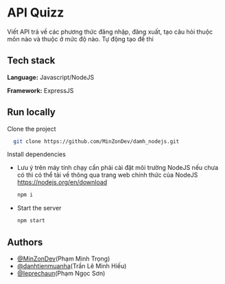 # API Quizz

Viết API trả về các phương thức đăng nhập, đăng xuất, tạo câu hỏi thuộc môn nào và thuộc ở mức độ nào. Tự động tạo đề thi

## Tech stack

**Language:** Javascript/NodeJS

**Framework:** ExpressJS

## Run locally

Clone the project

```bash
  git clone https://github.com/MinZonDev/damh_nodejs.git
```

Install dependencies

- Lưu ý trên máy tính chạy cần phải cài đặt môi trường NodeJS nếu chưa có thì có thể tải về thông qua trang web chính thức của NodeJS https://nodejs.org/en/download

  ```bash
  npm i
  ```

- Start the server

  ```bash
  npm start
  ```

## Authors

- [@MinZonDev](https://github.com/MinZonDev)(Phạm Minh Trọng)
- [@danhtienmuanha](https://github.com/danhtienmuanha)(Trần Lê Minh Hiếu)
- [@Ieprechaun](https://github.com/Ieprechaun)(Phạm Ngọc Sơn)
